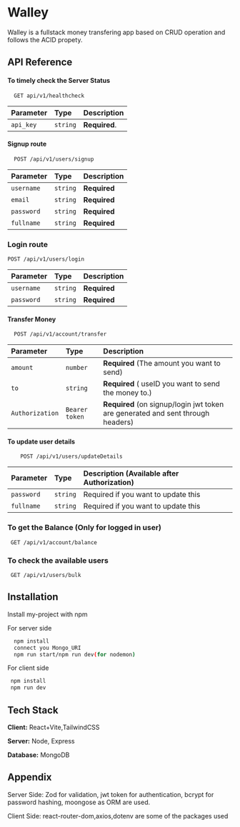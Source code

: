 
# Walley

Walley is a fullstack money transfering app based on CRUD operation and follows the ACID propety.


## API Reference

#### To timely check the Server Status

```http
  GET api/v1/healthcheck
```

| Parameter | Type     | Description                |
| :-------- | :------- | :------------------------- |
| `api_key` | `string` | **Required**.  |

#### Signup route

```http
  POST /api/v1/users/signup
```

| Parameter | Type     | Description                       |
| :-------- | :------- | :-------------------------------- |
| `username`      | `string` | **Required** |
| `email`      | `string` | **Required** |
| `password`      | `string` | **Required** |
| `fullname`      | `string` | **Required** |

### Login route

```http
POST /api/v1/users/login
```
| Parameter | Type     | Description                       |
| :-------- | :------- | :-------------------------------- |
| `username`      | `string` | **Required** |
| `password`      | `string` | **Required** |

#### Transfer Money

```http
  POST /api/v1/account/transfer
```

| Parameter | Type     | Description                       |
| :-------- | :------- | :-------------------------------- |
| `amount`      | `number` | **Required** (The amount you want to send) |
| `to`      | `string` | **Required** ( useID you want to send the money to.) |
| `Authorization`      | `Bearer token` | **Required** (on signup/login jwt token are generated and sent through headers) |


#### To update user details

```http
    POST /api/v1/users/updateDetails
```

| Parameter | Type     | Description (Available after Authorization)                      |
| :-------- | :------- | :-------------------------------- |
| `password`      | `string` | Required if you want to update this |
| `fullname`      | `string` | Required if you want  to update this |

### To get the Balance (Only for logged in user)

```http
 GET /api/v1/account/balance
```
### To check the available users

```http
 GET /api/v1/users/bulk
 ```


 


## Installation

Install my-project with npm

For server side

```bash
  npm install 
  connect you Mongo_URI
  npm run start/npm run dev(for nodemon)
```
 For client side
```bash
 npm install
 npm run dev   
 ```
## Tech Stack

**Client:** React+Vite,TailwindCSS

**Server:** Node, Express

**Database:** MongoDB


## Appendix

Server Side:
Zod for validation,  jwt token for authentication,   bcrypt for password hashing, moongose as ORM are used.

Client Side:
react-router-dom,axios,dotenv are some of the packages used

